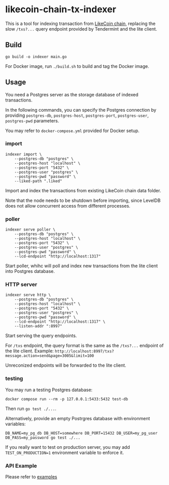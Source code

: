 # likecoin-chain-tx-indexer

This is a tool for indexing transaction from [LikeCoin chain](https://github.com/likecoin/likecoin-chain), replacing the slow `/txs?...` query endpoint provided by Tendermint and the lite client.

## Build

`go build -o indexer main.go`

For Docker image, run `./build.sh` to build and tag the Docker image.

## Usage

You need a Postgres server as the storage database of indexed transactions.

In the following commands, you can specify the Postgres connection by providing `postgres-db`, `postgres-host`, `postgres-port`, `postgres-user`, `postgres-pwd` parameters.

You may refer to `docker-compose.yml` provided for Docker setup.

### import

```
indexer import \
    --postgres-db "postgres" \
    --postgres-host "localhost" \
    --postgres-port "5432" \
    --postgres-user "postgres" \
    --postgres-pwd "password" \
    --liked-path ".liked"
```

Import and index the transactions from existing LikeCoin chain data folder.

Note that the node needs to be shutdown before importing, since LevelDB does not allow concurrent access from different processes.

### poller

```
indexer serve poller \
    --postgres-db "postgres" \
    --postgres-host "localhost" \
    --postgres-port "5432" \
    --postgres-user "postgres" \
    --postgres-pwd "password" \
    --lcd-endpoint "http://localhost:1317"
```

Start poller, whihc will poll and index new transactions from the lite client into Postgres database.

### HTTP server

```
indexer serve http \
    --postgres-db "postgres" \
    --postgres-host "localhost" \
    --postgres-port "5432" \
    --postgres-user "postgres" \
    --postgres-pwd "password" \
    --lcd-endpoint "http://localhost:1317" \
    --listen-addr ":8997"
```

Start serving the query endpoints.

For `/txs` endpoint, the query format is the same as the `/txs?...` endpoint of the lite client. Example: `http://localhost:8997/txs?message.action=send&page=3005&limit=100`

Unreconized endpoints will be forwarded to the lite client.

### testing

You may run a testing Postgres database:

```
docker compose run --rm -p 127.0.0.1:5433:5432 test-db
```

Then run `go test ./...`.

Alternatively, provide an empty Postrgres database with environment variables:

```
DB_NAME=my_pg_db DB_HOST=somewhere DB_PORT=15432 DB_USER=my_pg_user DB_PASS=my_password go test ./...
```

If you really want to test on production server, you may add `TEST_ON_PRODUCTION=1` environment variable to enforce it.

### API Example

Please refer to [examples](./examples)
